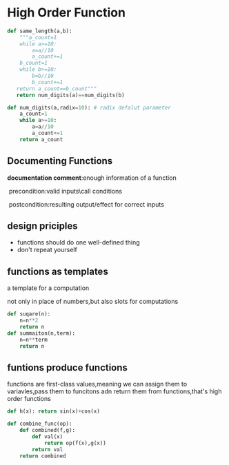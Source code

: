 # High Order Function

 ```python
 def same_length(a,b):
     """a_count=1
     while a>=10:
         a=a//10
         a_count+=1
     b_count=1
     while b>=10:
         b=b//10
         b_count+=1
 	return a_count==b_count"""
 	return num_digits(a)==num_digits(b)
 
 def num_digits(a,radix=10): # radix defalut parameter
     a_count=1
     while a>=10:
         a=a//10
         a_count+=1
     return a_count
 ```

## Documenting Functions

**documentation comment**:enough information of a function

​	precondition:valid inputs\call conditions

​	postcondition:resulting output/effect for correct inputs

## design priciples

- functions should do one well-defined thing
- don't repeat yourself

## functions as templates

a template for a computation

not only in place of numbers,but also slots for computations

```python
def suqare(n):
    n=n**2
    return n
def summaiton(n,term):
    n=n**term
   	return n
```

## funtions produce functions

functions are first-class values,meaning we can assign them to variavles,pass them to funcitons adn return them from functions,that's high order functions

```python
def h(x): return sin(x)+cos(x)

def combine_func(op):
    def combined(f,g):
    	def val(x)
    		return op(f(x),g(x))
    	return val
	return combined
```

